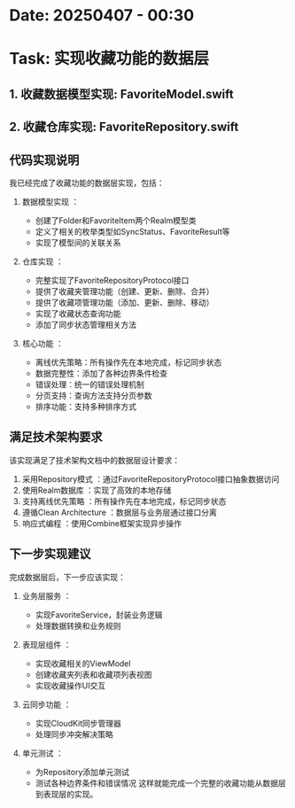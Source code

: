 # Date: 20250407 - 00:30
# Task: 实现收藏功能的数据层
## 1. 收藏数据模型实现: FavoriteModel.swift
## 2. 收藏仓库实现: FavoriteRepository.swift

## 代码实现说明
我已经完成了收藏功能的数据层实现，包括：

1. 数据模型实现 ：
   
   - 创建了Folder和FavoriteItem两个Realm模型类
   - 定义了相关的枚举类型如SyncStatus、FavoriteResult等
   - 实现了模型间的关联关系
2. 仓库实现 ：
   
   - 完整实现了FavoriteRepositoryProtocol接口
   - 提供了收藏夹管理功能（创建、更新、删除、合并）
   - 提供了收藏项管理功能（添加、更新、删除、移动）
   - 实现了收藏状态查询功能
   - 添加了同步状态管理相关方法
3. 核心功能 ：
   
   - 离线优先策略：所有操作先在本地完成，标记同步状态
   - 数据完整性：添加了各种边界条件检查
   - 错误处理：统一的错误处理机制
   - 分页支持：查询方法支持分页参数
   - 排序功能：支持多种排序方式
## 满足技术架构要求
该实现满足了技术架构文档中的数据层设计要求：

1. 采用Repository模式 ：通过FavoriteRepositoryProtocol接口抽象数据访问
2. 使用Realm数据库 ：实现了高效的本地存储
3. 支持离线优先策略 ：所有操作先在本地完成，标记同步状态
4. 遵循Clean Architecture ：数据层与业务层通过接口分离
5. 响应式编程 ：使用Combine框架实现异步操作
## 下一步实现建议
完成数据层后，下一步应该实现：

1. 业务层服务 ：
   
   - 实现FavoriteService，封装业务逻辑
   - 处理数据转换和业务规则
2. 表现层组件 ：
   
   - 实现收藏相关的ViewModel
   - 创建收藏夹列表和收藏项列表视图
   - 实现收藏操作UI交互
3. 云同步功能 ：
   
   - 实现CloudKit同步管理器
   - 处理同步冲突解决策略
4. 单元测试 ：
   
   - 为Repository添加单元测试
   - 测试各种边界条件和错误情况
这样就能完成一个完整的收藏功能从数据层到表现层的实现。